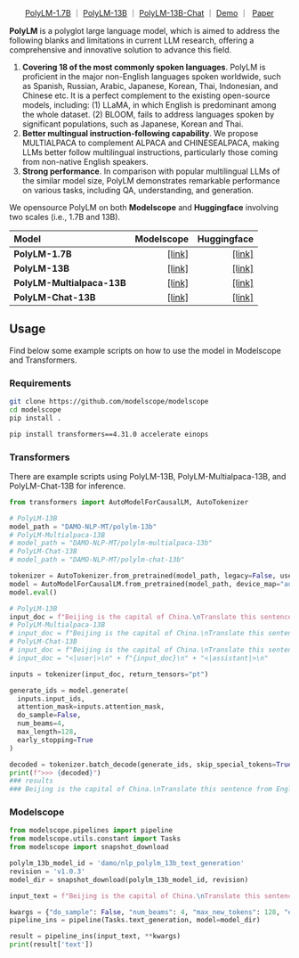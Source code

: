 <p align="center">
  <a href="https://huggingface.co/DAMO-NLP-MT/polylm-1.7b">PolyLM-1.7B<a> ｜ <a href="https://huggingface.co/DAMO-NLP-MT/polylm-13b">PolyLM-13B<a> ｜ <a href="https://huggingface.co/DAMO-NLP-MT/polylm-chat-13b">PolyLM-13B-Chat<a> ｜ <a href="https://modelscope.cn/studios/damo/demo-polylm-multialpaca-13b/summary">Demo</a> ｜ &nbsp<a href="https://arxiv.org/pdf/2307.06018.pdf">Paper</a>
</p>

**PolyLM** is a polyglot large language model, which is aimed to address the following blanks and limitations in current LLM research, offering a comprehensive and innovative solution to advance this field.

1. **Covering 18 of the most commonly spoken languages**. PolyLM is proficient in the major non-English languages spoken worldwide, such as Spanish, Russian, Arabic, Japanese, Korean, Thai, Indonesian, and Chinese etc. It is a perfect complement to the existing open-source models, including: (1) LLaMA, in which English is predominant among the whole dataset. (2) BLOOM, fails to address languages spoken by significant populations, such as Japanese, Korean and Thai.
2. **Better multingual instruction-following capability**. We propose MULTIALPACA to complement ALPACA and CHINESEALPACA, making LLMs better follow multilingual instructions, particularly those coming from non-native English speakers.
3. **Strong performance**. In comparison with popular multilingual LLMs of the similar model size, PolyLM demonstrates remarkable performance on various tasks, including QA, understanding, and generation.

We opensource PolyLM on both **Modelscope** and **Huggingface** involving two scales (i.e., 1.7B and 13B).

| Model             | Modelscope                                                                                                   | Huggingface                                                                    | 
| :-------------------------- | -----------------------------------------------------------------------------------------------------------: | -----------------------------------------------------------------------------: |
| **PolyLM-1.7B**             | <a href="https://modelscope.cn/models/damo/nlp_polylm_1b7_text_generation/summary">[link]<a>                 | <a href="https://huggingface.co/DAMO-NLP-MT/polylm-1.7b">[link]<a>             |
| **PolyLM-13B**              | <a href="https://modelscope.cn/models/damo/nlp_polylm_13b_text_generation/summary">[link]<a>                 | <a href="https://huggingface.co/DAMO-NLP-MT/polylm-13b">[link]<a>              | 
| **PolyLM-Multialpaca-13B**  | <a href="https://modelscope.cn/models/damo/nlp_polylm_multialpaca_13b_text_generation/summary">[link]<a>     | <a href="https://huggingface.co/DAMO-NLP-MT/polylm-multialpaca-13b">[link]<a>  |
| **PolyLM-Chat-13B**         | <a href="https://www.modelscope.cn/models/damo/nlp_polylm_assistant_13b_text_generation/summary">[link]<a>   | <a href="https://huggingface.co/DAMO-NLP-MT/polylm-chat-13b">[link]<a>         |

## Usage

Find below some example scripts on how to use the model in Modelscope and Transformers.

### Requirements

```bash
git clone https://github.com/modelscope/modelscope
cd modelscope
pip install .
```

```bash
pip install transformers==4.31.0 accelerate einops
```

### Transformers
There are example scripts using PolyLM-13B, PolyLM-Multialpaca-13B, and PolyLM-Chat-13B for inference.

```python
from transformers import AutoModelForCausalLM, AutoTokenizer

# PolyLM-13B
model_path = "DAMO-NLP-MT/polylm-13b"
# PolyLM-Multialpaca-13B
# model_path = "DAMO-NLP-MT/polylm-multialpaca-13b"
# PolyLM-Chat-13B
# model_path = "DAMO-NLP-MT/polylm-chat-13b"

tokenizer = AutoTokenizer.from_pretrained(model_path, legacy=False, use_fast=False)
model = AutoModelForCausalLM.from_pretrained(model_path, device_map="auto")
model.eval()

# PolyLM-13B
input_doc = f"Beijing is the capital of China.\nTranslate this sentence from English to Chinese."
# PolyLM-Multialpaca-13B
# input_doc = f"Beijing is the capital of China.\nTranslate this sentence from English to Chinese.\n\n"
# PolyLM-Chat-13B
# input_doc = f"Beijing is the capital of China.\nTranslate this sentence from English to Chinese."
# input_doc = "<|user|>\n" + f"{input_doc}\n" + "<|assistant|>\n"

inputs = tokenizer(input_doc, return_tensors="pt")

generate_ids = model.generate(
  inputs.input_ids,
  attention_mask=inputs.attention_mask,
  do_sample=False,
  num_beams=4,
  max_length=128,
  early_stopping=True
)

decoded = tokenizer.batch_decode(generate_ids, skip_special_tokens=True, clean_up_tokenization_spaces=False)[0]
print(f">>> {decoded}")
### results
### Beijing is the capital of China.\nTranslate this sentence from English to Chinese.\\n北京是中华人民共和国的首都。\n ...
```

### Modelscope
```python
from modelscope.pipelines import pipeline
from modelscope.utils.constant import Tasks
from modelscope import snapshot_download

polylm_13b_model_id = 'damo/nlp_polylm_13b_text_generation'
revision = 'v1.0.3'
model_dir = snapshot_download(polylm_13b_model_id, revision)

input_text = f"Beijing is the capital of China.\nTranslate this sentence from English to Chinese."

kwargs = {"do_sample": False, "num_beams": 4, "max_new_tokens": 128, "early_stopping": True, "eos_token_id": 2}
pipeline_ins = pipeline(Tasks.text_generation, model=model_dir)

result = pipeline_ins(input_text, **kwargs)
print(result['text'])
```
